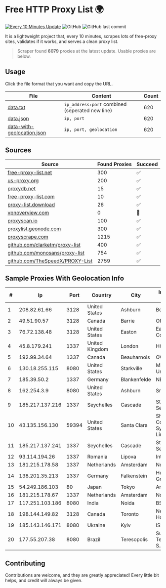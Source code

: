 
# Free HTTP Proxy List 🌍

[![Every 10 Minutes Update](https://github.com/mertguvencli/http-proxy-list/actions/workflows/main.yml/badge.svg?branch=main)](https://github.com/mertguvencli/http-proxy-list/actions/workflows/main.yml)
![GitHub](https://img.shields.io/github/license/mertguvencli/http-proxy-list)
![GitHub last commit](https://img.shields.io/github/last-commit/mertguvencli/http-proxy-list)

It is a lightweight project that, every 10 minutes, scrapes lots of free-proxy sites, validates if it works, and serves a clean proxy list.


> Scraper found **6079** proxies at the latest update. Usable proxies are below.

## Usage

Click the file format that you want and copy the URL.


|File|Content|Count|
|----|-------|-----|
|[data.txt](https://raw.githubusercontent.com/mertguvencli/http-proxy-list/main/proxy-list/data.txt)|`ip_address:port` combined (seperated new line)|620|
|[data.json](https://raw.githubusercontent.com/mertguvencli/http-proxy-list/main/proxy-list/data.json)|`ip, port`|620|
|[data-with-geolocation.json](https://raw.githubusercontent.com/mertguvencli/http-proxy-list/main/proxy-list/data-with-geolocation.json)|`ip, port, geolocation`|620|

## Sources

|Source|Found Proxies|Succeed|
|------|-------------|-------|
|[free-proxy-list.net](https://free-proxy-list.net)|300|✅|
|[us-proxy.org](https://www.us-proxy.org)|200|✅|
|[proxydb.net](http://proxydb.net)|15|✅|
|[free-proxy-list.com](https://free-proxy-list.com/?page=&port=&type%5B%5D=http&type%5B%5D=https&up_time=0&search=Search)|10|✅|
|[proxy-list.download](https://www.proxy-list.download/HTTP)|26|✅|
|[vpnoverview.com](https://vpnoverview.com/privacy/anonymous-browsing/free-proxy-servers)|0|🚫|
|[proxyscan.io](https://www.proxyscan.io)|100|✅|
|[proxylist.geonode.com](https://proxylist.geonode.com/api/proxy-list?limit=300&page=1&sort_by=lastChecked&sort_type=desc&protocols=http,https)|300|✅|
|[proxyscrape.com](https://api.proxyscrape.com/v2/?request=displayproxies&protocol=http&timeout=10000&country=all&ssl=all&anonymity=all)|1215|✅|
|[github.com/clarketm/proxy-list](https://raw.githubusercontent.com/clarketm/proxy-list/master/proxy-list-raw.txt)|400|✅|
|[github.com/monosans/proxy-list](https://raw.githubusercontent.com/monosans/proxy-list/main/proxies/http.txt)|754|✅|
|[github.com/TheSpeedX/PROXY-List](https://raw.githubusercontent.com/TheSpeedX/PROXY-List/master/http.txt)|2759|✅|


## Sample Proxies With Geolocation Info

|#|Ip|Port|Country|City|Internet Service Provider|
|-|--|----|-------|----|-------------------------|
|1|208.82.61.66|3128|United States|Ashburn|Bernardi Sounds|
|2|49.51.90.57|3128|Canada|Barrie|OPHL|
|3|76.72.138.48|3128|United States|Easton|Easton Utilities Commission|
|4|45.8.179.241|1337|United Kingdom|London|HOSTLAND|
|5|192.99.34.64|1337|Canada|Beauharnois|OVH SAS|
|6|130.18.255.115|8080|United States|Starkville|Mississippi State University|
|7|185.39.50.2|1337|Germany|Blankenfelde|NETZNUTZ|
|8|162.254.3.9|8080|United States|Ashburn|Sneaker Server|
|9|185.217.137.216|1337|Seychelles|Cascade|Stallion Network Services Limited|
|10|43.135.156.130|59394|United States|Santa Clara|Shenzhen Tencent Computer Systems Company Limited|
|11|185.217.137.241|1337|Seychelles|Cascade|Stallion Network Services Limited|
|12|93.114.194.26|1337|Romania|Lipova|Interkvm Host SRL|
|13|181.215.178.58|1337|Netherlands|Amsterdam|NovoServe B.V.|
|14|138.201.35.213|1337|Germany|Falkenstein|Hetzner Online GmbH|
|15|54.249.186.103|80|Japan|Tokyo|Amazon.com, Inc.|
|16|181.215.178.67|1337|Netherlands|Amsterdam|NovoServe B.V.|
|17|117.251.103.186|8080|India|Noida|BSNL Internet|
|18|198.144.149.82|3128|Canada|Toronto|Netminders Server Hosting|
|19|185.143.146.171|8080|Ukraine|Kyiv|ISP UTELS|
|20|177.55.207.38|8080|Brazil|Teresopolis|Sumicity Telecomunicacoes S.A.|



## Contributing

Contributions are welcome, and they are greatly appreciated! Every
little bit helps, and credit will always be given.

